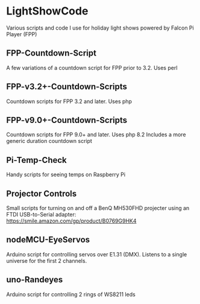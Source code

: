# LightShowCode

Various scripts and code I use for holiday light shows powered by Falcon Pi Player (FPP)

## FPP-Countdown-Script
A few variations of a countdown script for FPP prior to 3.2. Uses perl

## FPP-v3.2+-Countdown-Scripts
Countdown scripts for FPP 3.2 and later. Uses php

## FPP-v9.0+-Countdown-Scripts
Countdown scripts for FPP 9.0+ and later. Uses php 8.2
Includes a more generic duration countdown script

## Pi-Temp-Check
Handy scripts for seeing temps on Raspberry Pi

## Projector Controls
Small scripts for turning on and off a BenQ MH530FHD projecter using an FTDI USB-to-Serial adapter: https://smile.amazon.com/gp/product/B0769G9HK4

## nodeMCU-EyeServos
Arduino script for controlling servos over E1.31 (DMX). Listens to a single universe for the first 2 channels.

## uno-Randeyes
Arduino script for controlling 2 rings of WS8211 leds
